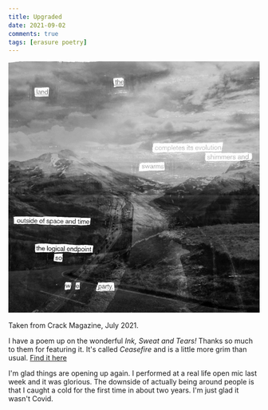 ```yaml
---
title: Upgraded
date: 2021-09-02
comments: true
tags: [erasure poetry]
---
```

<img src="/assets/images/articles/2021/upgraded.jpeg" alt="erasure poem: the land completes its evolution/shimmers and sways/outside of space and time/ the logical endpoint/so we party" title="I knew taking endless photographs of landscapes would come in useful at some point" class="responsive"><br>

Taken from Crack Magazine, July 2021.

I have a poem up on the wonderful *Ink, Sweat and Tears!* Thanks so much to them for featuring it. It's called *Ceasefire* and is a little more grim than usual. [Find it here](https://inksweatandtears.co.uk/david-ralph-lewis/)

I'm glad things are opening up again. I performed at a real life open mic last week and it was glorious. The downside of actually being around people is that I caught a cold for the first time in about two years. I'm just glad it wasn't Covid. 
